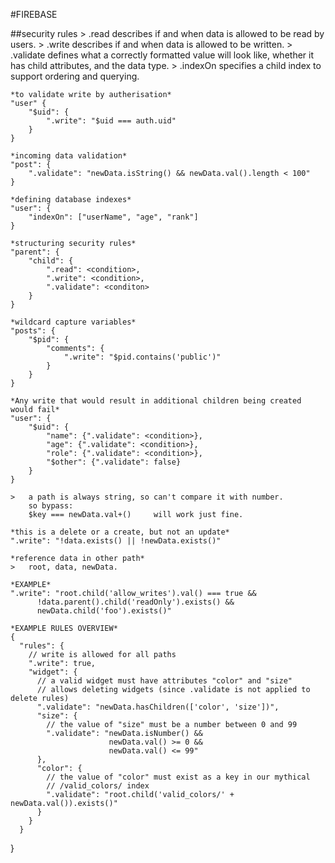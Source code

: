 #FIREBASE 

##security rules
    >   .read       describes if and when data is allowed to be read by users.
    >   .write      describes if and when data is allowed to be written.
    >   .validate   defines what a correctly formatted value will look like, whether it has child attributes, and the data type.
    >   .indexOn    specifies a child index to support ordering and querying.

    *to validate write by autherisation*
    "user" {
        "$uid": {
            ".write": "$uid === auth.uid"
        }
    }

    *incoming data validation*
    "post": {
        ".validate": "newData.isString() && newData.val().length < 100"
    }

    *defining database indexes*
    "user": {
        "indexOn": ["userName", "age", "rank"]
    }

    *structuring security rules*
    "parent": {
        "child": {
            ".read": <condition>,
            ".write": <condition>,
            ".validate": <conditon>
        }
    }

    *wildcard capture variables*
    "posts": {
        "$pid": {
            "comments": {
                ".write": "$pid.contains('public')"
            }
        }
    }

    *Any write that would result in additional children being created would fail*
    "user": {
        "$uid": {
            "name": {".validate": <condition>},
            "age": {".validate": <condition>},
            "role": {".validate": <condition>},
            "$other": {".validate": false}
        }
    }

    >   a path is always string, so can't compare it with number.
        so bypass:
        $key === newData.val+()     will work just fine.

    *this is a delete or a create, but not an update*
    ".write": "!data.exists() || !newData.exists()"

    *reference data in other path*
    >   root, data, newData.

    *EXAMPLE*
    ".write": "root.child('allow_writes').val() === true &&
          !data.parent().child('readOnly').exists() &&
          newData.child('foo').exists()"

    *EXAMPLE RULES OVERVIEW*
    {
      "rules": {
        // write is allowed for all paths
        ".write": true,
        "widget": {
          // a valid widget must have attributes "color" and "size"
          // allows deleting widgets (since .validate is not applied to delete rules)
          ".validate": "newData.hasChildren(['color', 'size'])",
          "size": {
            // the value of "size" must be a number between 0 and 99
            ".validate": "newData.isNumber() &&
                          newData.val() >= 0 &&
                          newData.val() <= 99"
          },
          "color": {
            // the value of "color" must exist as a key in our mythical
            // /valid_colors/ index
            ".validate": "root.child('valid_colors/' + newData.val()).exists()"
          }
        }
      }
}